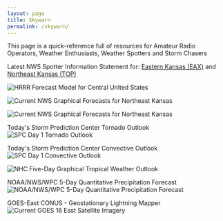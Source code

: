 ```yaml
---
layout: page
title: Skywarn
permalink: /skywarn/
---
```


This page is a quick-reference full of resources for Amateur Radio Operators, Weather Enthusiasts, Weather Spotters and Storm Chasers

Latest NWS Spotter Information Statement for: 
[Eastern Kansas (EAX)](https://forecast.weather.gov/product.php?site=NWS&issuedby=EAX&product=HWO&format=txt&version=1&glossary=0) and [Northeast Kansas (TOP)](https://forecast.weather.gov/product.php?site=NWS&issuedby=TOP&product=HWO&format=txt&version=1&glossary=0)

![HRRR Forecast Model for Central United States](hrrr.gif)

![Current NWS Graphical Forecasts for Northeast Kansas](https://www.weather.gov/images/top/wxstory/Tab2FileL.png)

![Current NWS Graphical Forecasts for Northeast Kansas](https://www.weather.gov/images/eax/wxstory/Tab2FileL.png)

Today's Storm Prediction Center Tornado Outlook
![SPC Day 1 Tornado Outlook](https://www.spc.noaa.gov/products/outlook/day1probotlk_torn.gif)

Today's Storm Prediction Center Convective Outlook
![SPC Day 1 Convective Outlook](https://www.spc.noaa.gov/products/outlook/day1otlk.gif)

![NHC Five-Day Graphical Tropical Weather Outlook](https://www.nhc.noaa.gov/xgtwo/two_atl_5d0.png)

NOAA/NWS/WPC 5-Day Quantitative Precipitation Forecast
![NOAA/NWS/WPC 5-Day Quantitative Precipitation Forecast](https://www.wpc.ncep.noaa.gov/qpf/p120i.gif)

GOES-East CONUS - Geostationary Lightning Mapper
![Current GOES 16 East Satellite Imagery](https://cdn.star.nesdis.noaa.gov/GOES16/GLM/CONUS/EXTENT3/2500x1500.jpg)
